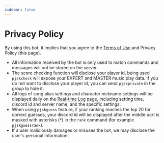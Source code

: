 ```yaml
---
sidebar: false
---
```

# Privacy Policy

By using this bot, it implies that you agree to the [Terms of Use](/en/licence/) and Privacy Policy (this page).

- All information received by the bot is only used to match commands and messages will not be stored on the server.
- The score checking function will disclose your player id, being used `pjskcheck` will expose your EXPERT and MASTER music play data. If you do not want to disclose your player id, you can send `pjskprivate` in the group to hide it.
- All logs of song alias settings and character nickname settings will be displayed daily on the [Real-time Log](/dailylog/) page, including setting time, discord id and server name, and the specific settings.
- When using `pjskguess` feature, if your ranking reaches the top 20 for correct guesses, your discord id will be displayed after the middle part is masked with asterisks (*) in the `rank` command (for example `pjskguessrank`).
- If a user maliciously damages or misuses the bot, we may disclose the user's personal information.
